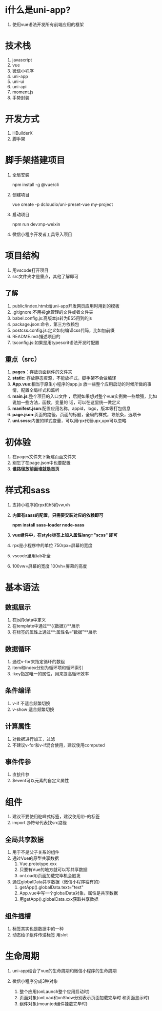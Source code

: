 # i什么是uni-app?

1. 使用vue语法开发所有前端应用的框架

# 技术栈

1. javascript
2. vue
3. 微信小程序
4. uni-app
5. uni-ui
6. uni-api
7. moment.js
8. 手势封装

# 开发方式

1. HBuilderX
2. 脚手架

# 脚手架搭建项目

1. 全局安装

   npm install -g @vue/cli

2. 创建项目

   vue create -p dcloudio/uni-preset-vue my-project

3. 启动项目

   npm run dev:mp-weixin

4. 微信小程序开发者工具导入项目

# 项目结构

1. 用vscode打开项目
2. src文件夹才是重点，其他了解即可

## 了解

1. public/index.html:给uni-app开发网页应用时用到的模板
2. .gitignore:不用被git管理的文件或者文件夹
3. babel.config.js:高版本js转为ES5用到的js
4. package.json:命令，第三方依赖包
5. postcss.config.js:定义如何编译css代码，比如加前缀
6. README.md:描述项目的
7. tsconfig.js:如果是用typescrit语法开发时配置

## 重点（src）

1. **pages**：存放页面组件的文件夹 
2. **static**: 存放静态资源，不能放样式，脚手架不会做编译
3. **App.vue**:相当于原生小程序的app.js   放一些整个应用启动的时候所做的事情，配置全局样式和监听
4. **main.js**:整个项目的入口文件 ，后期如果想对整个vue实例做一些增强，比如说加一些方法，函数，变量的   话，可以在这里统一做定义
5. **manifest.json**:配置应用名称，appid，logo，版本等打包信息
6. **page.json**:页面的路径，页面的标题，全局的样式，导航条，选项卡
7. **uni.scss**:内置的样式变量，可以用rpx代替upx,upx可以忽略

# 初体验

1. 在pages文件夹下新建页面文件夹
2. 别忘了在page.json中也要配置
3. **谁路径放前面谁就是首页**

# 样式和sass

1. 支持小程序的rpx和h5的vw,vh

2. **内置有sass的配置，只需要安装对应的依赖即可**

   **npm install sass-loader node-sass**

3. **vue组件中，在style标签上加入属性lang="scss" 即可**

4. rpx是小程序中的单位  750rpx=屏幕的宽度

5. vscode里用tab补全

6. 100vw=屏幕的宽度  100vh=屏幕的高度

# 基本语法

## 数据展示

1. 在js的data中定义
2. 在template中通过**{{数据}}**展示
3. 在标签的属性上通过**:属性名=“数据”**展示

## 数据循环

1. 通过v-for来指定循环的数组
2. item和index分别为循环项和循环索引
3. :key指定唯一的属性，用来提高循环效率

## 条件编译

1. v-if 不适合频繁切换
2. v-show 适合频繁切换

## 计算属性

1. 对数据进行加工，过滤
2. 不建议v-for和v-if混合使用，建议使用computed

## 事件传参

1. 直接传参
2. $event可以元素的自定义属性

# 组件

1. 建议不要使用驼峰式标签，建议使用带-的标签
2. import @符号代表找src路径

## 全局共享数据

1. 用于不是父子关系的组件
2. 通过Vue的原型共享数据
   1. Vue.prototype.xxx
   2. 只要有Vue的地方就可以写共享数据
   3. onLoad()页面加载完毕机会触发
3. 通过globalData共享数据（微信小程序独有的）
   1. getApp().globalData.text="text"
   2. App.vue中写一个globalData对象，属性是共享数据
   3. 用getApp().globalData.xxx获取共享数据

## 组件插槽

1. 标签其实也是数据中的一种
2. 动态给子组件传递标签 用slot

# 生命周期

1. uni-app结合了vue的生命周期和微信小程序的生命周期

2. 微信小程序分成3种对象

   1. 整个应用(onLaunch整个应用启动时)
   2. 页面对象(onLoad和onShow分别表示页面加载完毕时 和页面显示时)
   3. 组件对象(mounted组件挂载完毕时)

   

